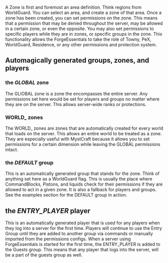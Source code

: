 A Zone is first and foremost an area definition. Think regions from WorldGuard. You can select an area, and create a zone of that area. Once a zone has been created, you can set permissions on the zone. This means that a permission that may be denied throughout the server, may be allowed in a certain zone, or even the opposite. You may also set permissions to specific players while they are in zones, or specific groups in the zone. This functionality allows the ForgeEssentials to take the role of Towny, PeX, WorldGuard, Residence, or any other permissions and protection system.

## Automagically generated groups, zones, and players
### the _GLOBAL_ zone
The GLIOBAL zone is a zone the encompasses the entire server. Any permissions set here would be set for players and groups no matter where they are on the server. This allows server-wide ranks or protections.

### WORLD_ zones
The WORLD_ zones are zones that are automatically created for every world that loads on the server. This allows an entire world to be treated as a zone. They are especially useful with MystCraft because it allows you to set permissions for a certain dimension while leaving the GLOBAL permissions intact.

### the _DEFAULT_ group
This is an automatically generated group that stands for the zone. Think of anything set here as a WorldGuard flag. This is usually the place where CommandBlocks, Pistons, and liquids check for their permissions if they are allowed to act in a given zone. It is also a fallback for players and groups. See the examples section for the DEFAULT group in action.

## the _ENTRY_PLAYER_ player
This is an automatically generated player that is used for any players when they log into a server for the first time. Players will continue to use the Entry Group until they are added to another group via commands or manually imported from the permissions configs. When a server using ForgeEssentials is started for the first time, the ENTRY_PLAYER is added to the Guests group. This means that any player that logs into the server, will be a part of the guests group as well.